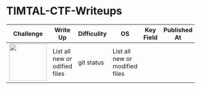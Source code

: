 # TIMTAL-CTF-Writeups

| Challenge | Write Up | Difficulity | OS | Key Field | Published At |
| --- | --- | --- | --- | --- | --- |
| <img src="https://github.com/wasny0ps/TIMTAL-CTF-Writeups/blob/main/src/marketplace.png" height="100"> | List all new or odified files | git status | List all new or modified files |
